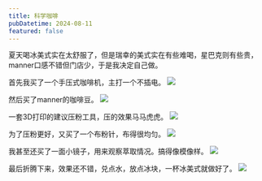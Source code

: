 ```yaml
---
title: 科学咖啡
pubDatetime: 2024-08-11
featured: false
---
```


夏天喝冰美式实在太舒服了，但是瑞幸的美式实在有些难喝，星巴克则有些贵，manner口感不错但门店少，于是我决定自己做。

首先我买了一个手压式咖啡机，主打一个不插电。
![](https://snipersteve-public.oss-cn-hangzhou.aliyuncs.com/pic/assets/2024/12-29/23-02-00-080.png)

然后买了manner的咖啡豆。
![](https://snipersteve-public.oss-cn-hangzhou.aliyuncs.com/pic/assets/2024/12-29/23-00-10-080.png)

一套3D打印的建议压粉工具，压的效果马马虎虎。
![](https://snipersteve-public.oss-cn-hangzhou.aliyuncs.com/pic/assets/2024/12-29/23-03-39-611.png)

为了压粉更好，又买了一个布粉针，布得很均匀。
![](https://snipersteve-public.oss-cn-hangzhou.aliyuncs.com/pic/assets/2024/12-29/23-02-35-780.png)

我甚至还买了一面小镜子，用来观察萃取情况。搞得像模像样。
![](https://snipersteve-public.oss-cn-hangzhou.aliyuncs.com/pic/assets/2024/12-29/23-03-09-153.png)

最后折腾下来，效果还不错，兑点水，放点冰块，一杯冰美式就做好了。
![](https://snipersteve-public.oss-cn-hangzhou.aliyuncs.com/pic/assets/2024/12-29/23-02-11-938.png)
